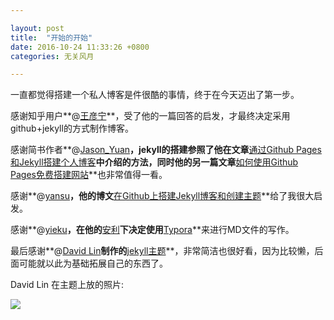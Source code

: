 ```yaml
---

layout: post
title:  "开始的开始"
date: 2016-10-24 11:33:26 +0800
categories: 无关风月

---
```


一直都觉得搭建一个私人博客是件很酷的事情，终于在今天迈出了第一步。

感谢知乎用户**@[王彦宁](https://www.zhihu.com/people/kresnikwang)**，受了他的一篇回答的启发，才最终决定采用github+jekyll的方式制作博客。

感谢简书作者**@[Jason_Yuan](http://www.jianshu.com/users/27977c26588a)**，jekyll的搭建参照了他在文章**[通过Github Pages和Jekyll搭建个人博客](http://www.jianshu.com/p/3f355c7872d5)**中介绍的方法，同时他的另一篇文章**[如何使用Github Pages免费搭建网站](http://www.jianshu.com/p/6cabb41495c8)**也非常值得一看。

感谢**@[yansu](http://yansu.org)**，他的博文**[在Github上搭建Jekyll博客和创建主题](http://yansu.org/2014/02/12/how-to-deploy-a-blog-on-github-by-jekyll.html)**给了我很大启发。

感谢**@[yieku](http://www.jianshu.com/users/b771961f99fc)**，在他的**[安利](http://www.jianshu.com/p/5256ecc06eec)**下决定使用**[Typora](http://www.typora.io)**来进行MD文件的写作。

最后感谢**@[David Lin](https://github.com/wild-flame)**制作的**[jekyll主题](https://github.com/wild-flame/jekyll-simple)**，非常简洁也很好看，因为比较懒，后面可能就以此为基础拓展自己的东西了。

David Lin 在主题上放的照片:

 ![]({{site.baseurl}}/assets/img/Taffy.jpg)

